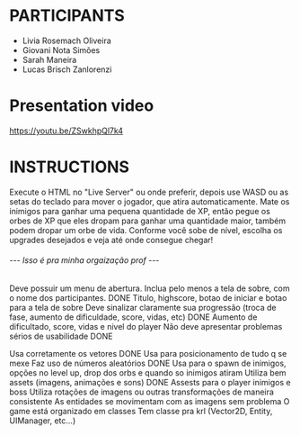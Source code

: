# PARTICIPANTS

* Livia Rosemach Oliveira
* Giovani Nota Simões
* Sarah Maneira
* Lucas Brisch Zanlorenzi

# Presentation video

https://youtu.be/ZSwkhpQl7k4

# INSTRUCTIONS

Execute o HTML no "Live Server" ou onde preferir, depois use WASD ou as setas do teclado para mover o jogador, que atira automaticamente. Mate os inimigos para ganhar uma pequena quantidade de XP, então pegue os orbes de XP que eles dropam para ganhar uma quantidade maior, também podem dropar um orbe de vida. Conforme você sobe de nível, escolha os upgrades desejados e veja até onde consegue chegar!


###### --- Isso é pra minha orgaização prof ---

Deve possuir um menu de abertura. Inclua pelo menos a tela de sobre, com o nome dos participantes. DONE
    Titulo, highscore, botao de iniciar e botao para a tela de sobre
Deve sinalizar claramente sua progressão (troca de fase, aumento de dificuldade, score, vidas, etc) DONE
    Aumento de dificultado, score, vidas e nivel do player
Não deve apresentar problemas sérios de usabilidade DONE

Usa corretamente os vetores DONE
    Usa para posicionamento de tudo q se mexe
Faz uso de números aleatórios DONE
    Usa para o spawn de inimigos, opções no level up, drop dos orbs e quando so inimigos atiram 
Utiliza bem assets (imagens, animações e sons) DONE
    Assests para o player inimigos e boss
Utiliza rotações de imagens ou outras transformações de maneira consistente
    As entidades se movimentam com as imagens sem problema
O game está organizado em classes
    Tem classe pra krl (Vector2D, Entity, UIManager, etc...)
